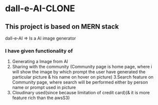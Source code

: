 # dall-e-AI-CLONE

## This project is based on MERN stack
dall-e-AI => Is a AI image generator

### I have given functionality of 
1. Generating a Image from AI
2. Sharing with the community
(Community page is home page, where i will show the image by which prompt the user have generated the particular picture & his name on hover on picture)
3.Search feature on Community page, where search will be performed either by person name or prompt used in picture
4. Cloudinary used(since because limitation of credit card)(& it is more feature rich than the awsS3)
